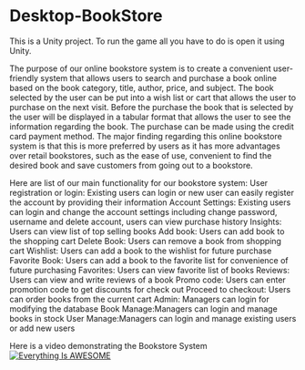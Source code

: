 # Desktop-BookStore
This is a Unity project. To run the game all you have to do is open it using Unity.       

The purpose of our online bookstore system is to create a convenient user-friendly system that allows users to search and purchase a book online based on the book category, title, author, price, and subject. The book selected by the user can be put into a wish list or cart that allows the user to purchase on the next visit. Before the purchase the book that is selected by the user will be displayed in a tabular format that allows the user to see the information regarding the book. The purchase can be made using the credit card payment method. The major finding regarding this online bookstore system is that this is more preferred by users as it has more advantages over retail bookstores, such as the ease of use, convenient to find the desired book and save customers from going out to a bookstore.


Here are list of our main functionality for our bookstore system: 
User registration or login: Existing users can login or new user can easily register the account by providing their information
Account Settings: Existing users can login and change the account settings including change password, username and delete account, users can view purchase history
Insights: Users can view list of top selling books
Add book: Users can add book to the shopping cart
Delete Book: Users can remove a book from shopping cart 
Wishlist:  Users can add a book to the wishlist for future purchase 
Favorite Book: Users can add a book to the favorite list for convenience of future purchasing
Favorites: Users can view favorite list of books 
Reviews: Users can view and write reviews of a book
Promo code: Users can enter promotion code to get discounts for check out
Proceed to checkout: Users can order books from the current cart
Admin: Managers can login for modifying the database
Book Manage:Managers can login and manage books in stock
User Manage:Managers can login and manage existing users or add new users


Here is a video demonstrating the Bookstore System        
[![Everything Is AWESOME](https://imgur.com/a/MzYnza5)](https://www.youtube.com/watch?v=-dGXkLvUpZQ "Everything Is AWESOME")
